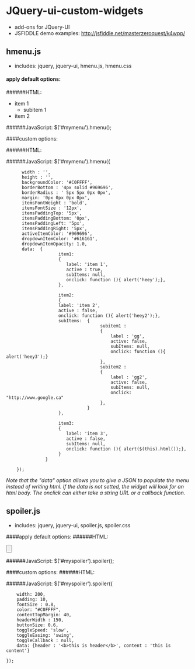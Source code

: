 JQuery-ui-custom-widgets
========================

*	add-ons for JQuery-UI
*	JSFIDDLE demo examples: http://jsfiddle.net/masterzeroquest/k4wpp/

hmenu.js
--------

*	includes: jquery, jquery-ui, hmenu.js, hmenu.css

#### apply default options: 

######HTML:
	<div id = "mymenu" >
	<ul>
     	<li class = "active has-sub"><a>item 1</a>
		<ul>
			<li><a>subitem 1</a>
		</ul>
	 </li>
	 <li class = "has-sub"><a>item 2</a>
	 <!-- same thing  -->	
	 </li>
	</ul>
    	</div>


######JavaScript: 
	$('#mymenu').hmenu();

####custom options: 

######HTML:
	<div id = "mymenu" ></div>

######JavaScript: 
	$('#mymenu').hmenu({
	
		  width : '',
	      height : '',
	      backgroundColor: '#C0FFFF',
	      borderBottom : '4px solid #969696',
	      borderRadius : ' 5px 5px 0px 0px',
	      margin: '0px 0px 0px 0px',
	      itemsFontWeight : 'bold',
	      itemsFontSize : '12px',
	      itemsPaddingTop: '5px',
	      itemsPaddingBottom: '0px',
	      itemsPaddingLeft: '5px',
	      itemsPaddingRight: '5px',
	      activeItemColor: '#969696',
	      dropdownItemColor: '#616161',
		  dropdownItemOpacity: 1.0,
	      data:  {
	                    item1: 
						{
	                       label: 'item 1',
	                       active : true,
	                       subItems: null,
	                       onclick: function (){ alert('heey');},
	                    }, 
	
	                    item2: 
	                    {
						label: 'item 2',
						active : false,
						onclick: function (){ alert('heey2');},
						subItems:  {
										subitem1 : 
										{
											label : 'gg', 
											active: false, 
											subItems: null,
											onclick: function (){ alert('heey3');}
										}, 
										subitem2 : 
										{
											label : 'gg2', 
											active: false, 
											subItems: null, 
											onclick: "http://www.google.ca"
										},								
								   } 
	                    },
	
						item3: 
						{
	                       label: 'item 3',
	                       active : false,
	                       subItems: null,
	                       onclick: function (){ alert($(this).html());},
	                    } 
	               }
	                    
	    });

*Note that the "data" option allows you to give a JSON to populate the menu instead of writing html. If the data is not setted, the widget will look for an html body.
The onclick can either take a string URL or a callback function.*

spoiler.js
----------
*	includes: jquery, jquery-ui, spoiler.js, spoiler.css

####apply default options: 
######HTML:
	<div id = "myspoiler" >
	<span></span><input type = "button" value = "" />
	<div class = "ui-spoiler-hidden"></div>
	</div>

######JavaScript: 
$('#myspoiler').spoiler();

####custom options: 
######HTML:
	<div id = "myspoiler" ></div>

######JavaScript:
	$('#myspoiler').spoiler({
	
		width: 200,
		padding: 10,
		fontSize : 0.8,
		color: "#C0FFFF",
		contentTopMargin: 40,
		headerWidth : 150,
		buttonSize: 0.6,
		toggleSpeed: 'slow',
		toggleEasing: 'swing',
		toggleCallback : null,
		data: {header : '<b>this is header</b>', content : 'this is content'}
	
	});
